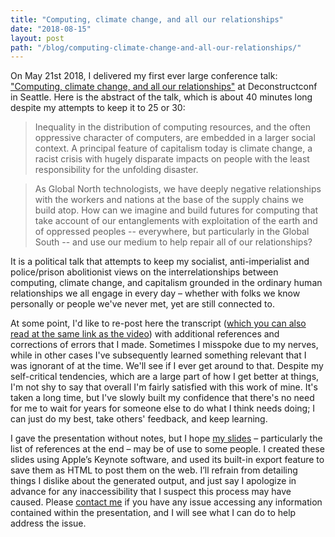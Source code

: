 ```yaml
---
title: "Computing, climate change, and all our relationships"
date: "2018-08-15"
layout: post
path: "/blog/computing-climate-change-and-all-our-relationships/"
---
```


On May 21st 2018, I delivered my first ever large conference talk: ["Computing, climate change, and all our relationships"](https://www.deconstructconf.com/2018/nabil-hassein-computing-climate-change-and-all-our-relationships) at Deconstructconf in Seattle. Here is the abstract of the talk, which is about 40 minutes long despite my attempts to keep it to 25 or 30:

> Inequality in the distribution of computing resources, and the often oppressive character of computers, are embedded in a larger social context. A principal feature of capitalism today is climate change, a racist crisis with hugely disparate impacts on people with the least responsibility for the unfolding disaster.

> As Global North technologists, we have deeply negative relationships with the workers and nations at the base of the supply chains we build atop. How can we imagine and build futures for computing that take account of our entanglements with exploitation of the earth and of oppressed peoples -- everywhere, but particularly in the Global South -- and use our medium to help repair all of our relationships?

It is a political talk that attempts to keep my socialist, anti-imperialist and police/prison abolitionist views on the interrelationships between computing, climate change, and capitalism grounded in the ordinary human relationships we all engage in every day – whether with folks we know personally or people we've never met, yet are still connected to.

At some point, I'd like to re-post here the transcript ([which you can also read at the same link as the video](https://www.deconstructconf.com/2018/nabil-hassein-computing-climate-change-and-all-our-relationships)) with additional references and corrections of errors that I made. Sometimes I misspoke due to my nerves, while in other cases I've subsequently learned something relevant that I was ignorant of at the time. We'll see if I ever get around to that. Despite my self-critical tendencies, which are a large part of how I get better at things, I'm not shy to say that overall I'm fairly satisfied with this work of mine. It's taken a long time, but I've slowly built my confidence that there's no need for me to wait for years for someone else to do what I think needs doing; I can just do my best, take others' feedback, and keep learning.

I gave the presentation without notes, but I hope [my slides](https://nabilhassein.github.io/slides/deconstructconf-2018/) – particularly the list of references at the end – may be of use to some people. I created these slides using Apple’s Keynote software, and used its built-in export feature to save them as HTML to post them on the web. I’ll refrain from detailing things I dislike about the generated output, and just say I apologize in advance for any inaccessibility that I suspect this process may have caused. Please [contact me](/contact) if you have any issue accessing any information contained within the presentation, and I will see what I can do to help address the issue.
